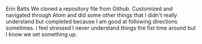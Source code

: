 Erin Batts
We cloned a repository file from Github. Customized and navigated through Atom and did some other things that I didn't really understand but completed because I am good at following directions sometimes.
i feel stressed
I never understand things the fist time around but I know we set something up.
